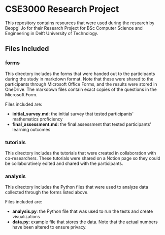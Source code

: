 # CSE3000 Research Project
This repository contains resources that were used during the research by Beopgi Jo for their Research Project for BSc Computer Science and Engineering in Delft University of Technology.

## Files Included
### forms
This directory includes the forms that were handed out to the participants during the study in markdown format. Note that these were shared to the participants through Microsoft Office Forms, and the results were stored in OneDrive. The markdown files contain exact copies of the questions in the Microsoft Form.

Files included are:
- **initial_survey.md**: the initial survey that tested participants' mathematics proficiency
- **final_assessment.md**: the final assessment that tested participants' learning outcomes

### tutorials
This directory includes the tutorials that were created in collaboration with co-researchers. These tutorials were shared on a Notion page so they could be collaboratively edited and shared with the participants.

### analysis
This directory includes the Python files that were used to analyze data collected through the forms listed above.

Files included are:
- **analysis.py**: the Python file that was used to run the tests and create visualizations
- **data.py**: example file that stores the data. Note that the actual numbers have been altered to ensure privacy.
